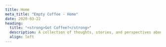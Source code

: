 ```yaml
---
title: Home
meta_title: "Empty Coffee - Home"
date: 2020-03-22
heading:
  title: "<strong>Got Coffee?</strong>"
  description: A collection of thoughts, stories, and perspectives about the economy, technology, and business curated by <strong><a href='https://mike.lapidak.is'>Mike Lapidakis</a></strong>
  align: left
---
```

